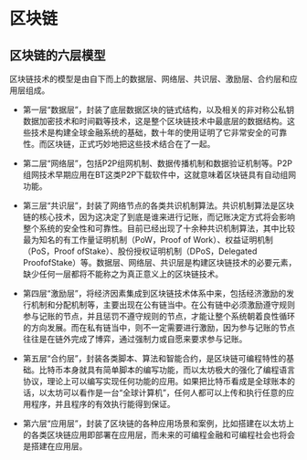 # 区块链


## 区块链的六层模型

区块链技术的模型是由自下而上的数据层、网络层、共识层、激励层、合约层和应用层组成。

		
* 第一层“数据层”，封装了底层数据区块的链式结构，以及相关的非对称公私钥数据加密技术和时间戳等技术，这是整个区块链技术中最底层的数据结构。这些技术是构建全球金融系统的基础，数十年的使用证明了它非常安全的可靠性。而区块链，正式巧妙地把这些技术结合在了一起。

* 第二层“网络层”，包括P2P组网机制、数据传播机制和数据验证机制等。P2P组网技术早期应用在BT这类P2P下载软件中，这就意味着区块链具有自动组网功能。

* 第三层“共识层”，封装了网络节点的各类共识机制算法。共识机制算法是区块链的核心技术，因为这决定了到底是谁来进行记账，而记账决定方式将会影响整个系统的安全性和可靠性。目前已经出现了十余种共识机制算法，其中比较最为知名的有工作量证明机制（PoW，Proof of Work）、权益证明机制（PoS，Proof ofStake）、股份授权证明机制（DPoS，Delegated ProofofStake）等。数据层、网络层、共识层是构建区块链技术的必要元素，缺少任何一层都将不能称之为真正意义上的区块链技术。

* 第四层“激励层”，将经济因素集成到区块链技术体系中来，包括经济激励的发行机制和分配机制等，主要出现在公有链当中。在公有链中必须激励遵守规则参与记账的节点，并且惩罚不遵守规则的节点，才能让整个系统朝着良性循环的方向发展。而在私有链当中，则不一定需要进行激励，因为参与记账的节点往往是在链外完成了博弈，通过强制力或自愿来要求参与记账。

* 第五层“合约层”，封装各类脚本、算法和智能合约，是区块链可编程特性的基础。比特币本身就具有简单脚本的编写功能，而以太坊极大的强化了编程语言协议，理论上可以编写实现任何功能的应用。如果把比特币看成是全球账本的话，以太坊可以看作是一台“全球计算机”，任何人都可以上传和执行任意的应用程序，并且程序的有效执行能得到保证。

* 第六层“应用层”，封装了区块链的各种应用场景和案例，比如搭建在以太坊上的各类区块链应用即部署在应用层，而未来的可编程金融和可编程社会也将会是搭建在应用层。
		




